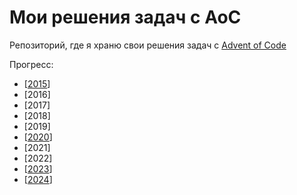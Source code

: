 # Мои решения задач с AoC
Репозиторий, где я храню свои решения задач с [Advent of Code](http://www.adventofcode.com)

Прогресс:

- [[2015](2015)]
- [2016] 
- [2017]
- [2018]
- [2019]
- [[2020](2020)]
- [2021]
- [2022]
- [[2023](2023)]
- [[2024](2024)]